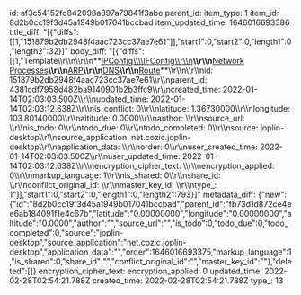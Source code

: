 id: af3c54152fd842098a897a79841f3abe
parent_id: 
item_type: 1
item_id: 8d2b0cc19f3d45a1949b017041bccbad
item_updated_time: 1646016693386
title_diff: "[{\"diffs\":[[1,\"151879b2db2948f4aac723cc37ae7e61\"]],\"start1\":0,\"start2\":0,\"length1\":0,\"length2\":32}]"
body_diff: "[{\"diffs\":[[1,\"Template\\\r\\\n\\\r\\\n**<ins>IPConfig\\\\\\\\IFConfig\\\r\\\n</ins>**\\\r\\\n**<ins>Network Processes</ins>**\\\r\\\n**<ins>ARP</ins>**\\\r\\\n**<ins>DNS</ins>**\\\r\\\n**<ins>Route</ins>**\\\r\\\n\\\r\\\nid: 151879b2db2948f4aac723cc37ae7e61\\\r\\\nparent_id: 4381cdf7958d482ba9140901b2b3ffc9\\\r\\\ncreated_time: 2022-01-14T02:03:03.500Z\\\r\\\nupdated_time: 2022-01-14T02:03:12.638Z\\\r\\\nis_conflict: 0\\\r\\\nlatitude: 1.36730000\\\r\\\nlongitude: 103.80140000\\\r\\\naltitude: 0.0000\\\r\\\nauthor: \\\r\\\nsource_url: \\\r\\\nis_todo: 0\\\r\\\ntodo_due: 0\\\r\\\ntodo_completed: 0\\\r\\\nsource: joplin-desktop\\\r\\\nsource_application: net.cozic.joplin-desktop\\\r\\\napplication_data: \\\r\\\norder: 0\\\r\\\nuser_created_time: 2022-01-14T02:03:03.500Z\\\r\\\nuser_updated_time: 2022-01-14T02:03:12.638Z\\\r\\\nencryption_cipher_text: \\\r\\\nencryption_applied: 0\\\r\\\nmarkup_language: 1\\\r\\\nis_shared: 0\\\r\\\nshare_id: \\\r\\\nconflict_original_id: \\\r\\\nmaster_key_id: \\\r\\\ntype_: 1\"]],\"start1\":0,\"start2\":0,\"length1\":0,\"length2\":793}]"
metadata_diff: {"new":{"id":"8d2b0cc19f3d45a1949b017041bccbad","parent_id":"fb73d1d872ce4ee6ab184091f1e4c67b","latitude":"0.00000000","longitude":"0.00000000","altitude":"0.0000","author":"","source_url":"","is_todo":0,"todo_due":0,"todo_completed":0,"source":"joplin-desktop","source_application":"net.cozic.joplin-desktop","application_data":"","order":1646016693375,"markup_language":1,"is_shared":0,"share_id":"","conflict_original_id":"","master_key_id":""},"deleted":[]}
encryption_cipher_text: 
encryption_applied: 0
updated_time: 2022-02-28T02:54:21.788Z
created_time: 2022-02-28T02:54:21.788Z
type_: 13